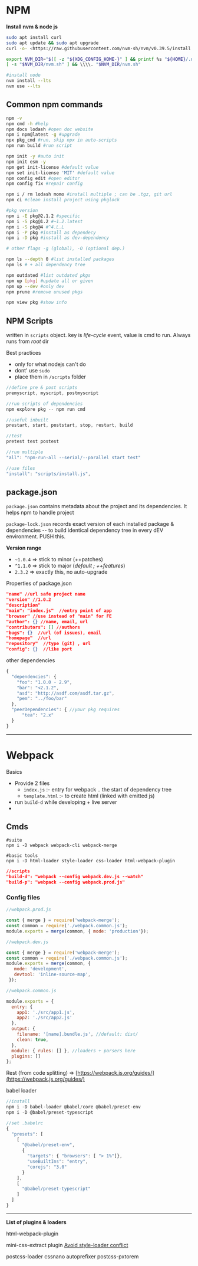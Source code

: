 # NPM

**Install nvm & node js**

```bash
sudo apt install curl  
sudo apt update && sudo apt upgrade
curl -o- <https://raw.githubusercontent.com/nvm-sh/nvm/v0.39.5/install.sh> | bash

export NVM_DIR="$([ -z "${XDG_CONFIG_HOME-}" ] && printf %s "${HOME}/.nvm" || printf %s "${XDG_CONFIG_HOME}/nvm")"
[ -s "$NVM_DIR/nvm.sh" ] && \\\\. "$NVM_DIR/nvm.sh"

#install node
nvm install --lts
nvm use --lts
```

## Common npm commands

```bash
npm -v
npm cmd -h #help
npm docs lodash #open doc website
npm i npm@latest -g #upgrade
npx pkg_cmd #run, skip npx in auto-scripts
npm run build #run script

npm init -y #auto init
npm init esm -y
npm get init-license #default value
npm set init-license 'MIT' #default value
npm config edit #open editor
npm config fix #repair config

npm i / rm lodash momo #install multiple ; can be .tgz, git url
npm ci #clean install project using pkglock

#pkg version
npm i -E pkg@2.1.2 #specific
npm i -S pkg@1.2 #~1.2.latest
npm i -S pkg@4 #^4.L.L
npm i -P pkg #install as dependecy
npm i -D pkg #install as dev-dependency

# other flags -g (global), -O (optional dep.)

npm ls --depth 0 #list installed packages
npm ls # + all dependency tree

npm outdated #list outdated pkgs
npm up [pkg] #update all or given
npm up --dev #only dev
npm prune #remove unused pkgs

npm view pkg #show info
```

## NPM Scripts

written in `scripts` object. key is *life-cycle* event, value is cmd to run. Always runs from *root* dir

Best practices
- only for what nodejs can't do
- dont' use `sudo`
- place them in `/scripts` folder

```js
//define pre & post scripts
premyscript, myscript, postmyscript

//run scripts of dependencies
npm explore pkg -- npm run cmd

//useful inbuilt
prestart, start, poststart, stop, restart, build

//test
pretest test postest

//run multiple
"all": "npm-run-all --serial/--parallel start test"

//use files
"install": "scripts/install.js",
```

## package.json

`package.json` contains metadata about the project and its  dependencies. It helps npm to handle project

`package-lock.json` records exact version of each installed package & dependencies -- to build identical dependency tree in every dEV environment. PUSH this.

**Version range**
- `~1.0.4` => stick to minor (++patches)
- `^1.1.0` => stick to major (_default ; ++features_)
- `2.3.2` => exactly this, no auto-upgrade

Properties of package.json
```json
"name" //url safe project name
"version" //1.0.2
"description" 
"main": "index.js"  //entry point of app
"browser" //use instead of "main" for FE
"author": {} //name, email, url
"contributors": [] //authors
"bugs": {}  //url (of issues), email
"homepage"  //url 
"repository"  //type (git) , url
"config": {}  //like port
```

other dependencies
```js
{
  "dependencies": {
    "foo": "1.0.0 - 2.9",
    "bar": "<2.1.2",
    "asd": "http://asdf.com/asdf.tar.gz",
    "pem": "../foo/bar"
  },
  "peerDependencies": { //your pkg requires
	  "tea": "2.x"
  }  
}
```

---
# Webpack

Basics
- Provide 2 files
	- `index.js` :- entry for webpack .. the start of dependency tree
	- `template.html` :- to create html (linked with emitted js)
- run `build-d` while developing + live server 
- 

## Cmds

```shell
#suite
npm i -D webpack webpack-cli webpack-merge 

#basic tools
npm i -D html-loader style-loader css-loader html-webpack-plugin
```

```json
//scripts
"build-d": "webpack --config webpack.dev.js --watch"
"build-p": "webpack --config webpack.prod.js"
```

### Config files

```js
//webpack.prod.js

const { merge } = require('webpack-merge');
const common = require('./webpack.common.js');
module.exports = merge(common, { mode: 'production'});
```

```js
//webpack.dev.js

const { merge } = require('webpack-merge');
const common = require('./webpack.common.js');
module.exports = merge(common, {
   mode: 'development',
   devtool: 'inline-source-map',
 });
```

```js
//webpack.common.js 

module.exports = {
  entry: {
    app1: './src/app1.js',
    app2: './src/app2.js'
  },
  output: { 
    filename: '[name].bundle.js', //default: dist/
    clean: true,
  },
  module: { rules: [] }, //loaders + parsers here
  plugins: []  
};

```


Rest (from code splitting) => [https://webpack.js.org/guides/](https://webpack.js.org/guides/)

babel loader

```jsx
//install
npm i -D babel-loader @babel/core @babel/preset-env 
npm i -D @babel/preset-typescript 

//set .babelrc
{
  "presets": [
    [
      "@babel/preset-env",
      {
        "targets": { "browsers": [ "> 1%"]},
        "useBuiltIns": "entry",
        "corejs": "3.0"
      }
    ],
    [
      "@babel/preset-typescript"
    ]
  ]
}
```

---

**List of plugins & loaders**

html-webpack-plugin

mini-css-extract plugin [Avoid style-loader conflict](https://www.npmjs.com/package/mini-css-extract-plugin#recommended)

postcss-loader cssnano autoprefixer postcss-pxtorem